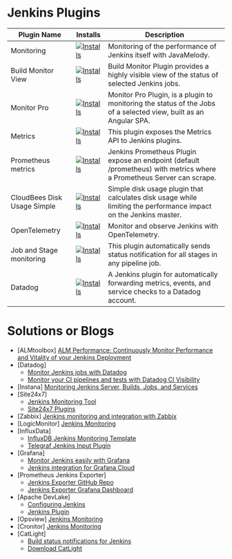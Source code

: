 
# Jenkins Plugins

|  Plugin Name   | Installs  | Description |
|  ----  | ----  | ----  | 
| Monitoring | [![Installs](https://img.shields.io/jenkins/plugin/i/monitoring.svg?color=blue)](https://plugins.jenkins.io/monitoring/) | Monitoring of the performance of Jenkins itself with JavaMelody. |
| Build Monitor View  | [![Installs](https://img.shields.io/jenkins/plugin/i/build-monitor-plugin.svg?color=blue)](https://plugins.jenkins.io/build-monitor-plugin) | Build Monitor Plugin provides a highly visible view of the status of selected Jenkins jobs. |
| Monitor Pro | [![Installs](https://img.shields.io/jenkins/plugin/i/monitor-pro.svg?color=blue)](https://plugins.jenkins.io/monitor-pro/) | Monitor Pro Plugin, is a plugin to monitoring the status of the Jobs of a selected view, built as an Angular SPA. |
| Metrics | [![Installs](https://img.shields.io/jenkins/plugin/i/metrics.svg?color=blue)](https://plugins.jenkins.io/metrics/) | This plugin exposes the Metrics API to Jenkins plugins. |
| Prometheus metrics | [![Installs](https://img.shields.io/jenkins/plugin/i/prometheus.svg?color=blue)](https://plugins.jenkins.io/prometheus/) | Jenkins Prometheus Plugin expose an endpoint (default /prometheus) with metrics where a Prometheus Server can scrape. |
| CloudBees Disk Usage Simple | [![Installs](https://img.shields.io/jenkins/plugin/i/cloudbees-disk-usage-simple.svg?color=blue)](https://plugins.jenkins.io/cloudbees-disk-usage-simple/) | Simple disk usage plugin that calculates disk usage while limiting the performance impact on the Jenkins master. |
| OpenTelemetry | [![Installs](https://img.shields.io/jenkins/plugin/i/opentelemetry.svg?color=blue)](https://plugins.jenkins.io/opentelemetry/) | Monitor and observe Jenkins with OpenTelemetry. |
| Job and Stage monitoring | [![Installs](https://img.shields.io/jenkins/plugin/i/github-autostatus.svg?color=blue)](https://plugins.jenkins.io/github-autostatus/) | This plugin automatically sends status notification for all stages in any pipeline job. |
| Datadog | [![Installs](https://img.shields.io/jenkins/plugin/i/datadog.svg?color=blue)](https://plugins.jenkins.io/gdatadog/) | A Jenkins plugin for automatically forwarding metrics, events, and service checks to a Datadog account. |


# Solutions or Blogs

- [ALMtoolbox] [ALM Performance: Continuously Monitor Performance and Vitality of your Jenkins Deployment](https://www.almtoolbox.com/jenkins-monitoring.php)
- [Datadog] 
  - [Monitor Jenkins jobs with Datadog](https://www.datadoghq.com/blog/monitor-jenkins-datadog/)
  - [Monitor your CI pipelines and tests with Datadog CI Visibility](https://www.datadoghq.com/blog/datadog-ci-visibility/)
- [Instana] [Monitoring Jenkins Server, Builds, Jobs, and Services](https://www.instana.com/blog/monitoring-jenkins-using-instana/)
- [Site24x7] 
  - [Jenkins Monitoring Tool](https://www.site24x7.com/plugins/jenkins-monitoring.html)
  - [Site24x7 Plugins](https://github.com/site24x7/plugins)
- [Zabbix] [Jenkins monitoring and integration with Zabbix](https://www.zabbix.com/cn/integrations/jenkins)
- [LogicMonitor] [Jenkins Monitoring](https://www.logicmonitor.com/support/jenkins-monitoring)
- [InfluxData] 
  - [InfluxDB Jenkins Monitoring Template](https://www.influxdata.com/influxdb-templates/jenkins-monitoring/)
  - [Telegraf Jenkins Input Plugin](https://github.com/influxdata/telegraf/tree/master/plugins/inputs/jenkins)
- [Grafana] 
  - [Monitor Jenkins easily with Grafana](https://grafana.com/solutions/jenkins/monitor/)
  - [Jenkins integration for Grafana Cloud](https://grafana.com/docs/grafana-cloud/data-configuration/integrations/integration-reference/integration-jenkins/)
- [Prometheus Jenkins Exporter]
  - [Jenkins Exporter GitHub Repo](https://github.com/akawork/jenkins-exporter)
  - [Jenkins Exporter Grafana Dashboard](https://grafana.com/grafana/dashboards/10762-jenkins-exporter/)
- [Apache DevLake] 
  - [Configuring Jenkins](https://devlake.apache.org/docs/UserManuals/ConfigUI/Jenkins)
  - [Jenkins Plugin](https://devlake.apache.org/docs/Plugins/jenkins)  
- [Opsview] [Jenkins Monitoring](https://www.opsview.com/product/system-monitoring/application/jenkins-monitoring)  
- [Cronitor] [Jenkins Monitoring](https://cronitor.io/docs/jenkins-monitoring)
- [CatLight] 
  - [Build status notifications for Jenkins](https://catlight.io/a/jenkins-build-status-notifications)
  - [Download CatLight](https://catlight.io/downloads)
